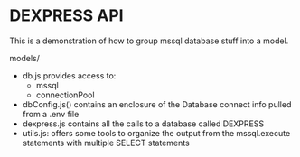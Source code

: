 # DEXPRESS API

This is a demonstration of how to group mssql database stuff into a model. 

models/
- db.js provides access to:  
    - mssql 
    - connectionPool 
- dbConfig.js() contains an enclosure of the Database connect info pulled from a .env file
- dexpress.js contains all the calls to a database called DEXPRESS
- utils.js: offers some tools to organize the output from the mssql.execute statements with multiple SELECT statements

